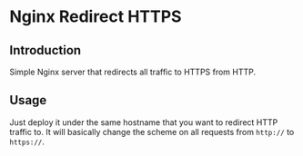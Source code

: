 # Nginx Redirect HTTPS

## Introduction

Simple Nginx server that redirects all traffic to HTTPS from HTTP.

## Usage

Just deploy it under the same hostname that you want to redirect HTTP traffic to. It will basically change the scheme on all requests from `http://` to `https://`.

